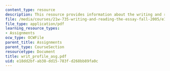 ```yaml
---
content_type: resource
description: This resource provides information about the writing and reading profile.
file: /media/courses/21w-735-writing-and-reading-the-essay-fall-2005/e18dd2bfab38dd15783fd268bb89fa0c_writ_profile_asg.pdf
file_type: application/pdf
learning_resource_types:
- Assignments
ocw_type: OCWFile
parent_title: Assignments
parent_type: CourseSection
resourcetype: Document
title: writ_profile_asg.pdf
uid: e18dd2bf-ab38-dd15-783f-d268bb89fa0c
---
```

